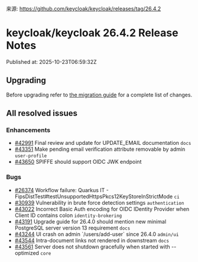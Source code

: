 来源: https://github.com/keycloak/keycloak/releases/tag/26.4.2

# keycloak/keycloak 26.4.2 Release Notes

Published at: 2025-10-23T06:59:32Z

<div>

<h2>Upgrading</h2>
<p>Before upgrading refer to <a href="https://www.keycloak.org/docs/latest/upgrading/#migration-changes">the migration guide</a> for a complete list of changes.</p>

<h2>All resolved issues</h2>



<h3>Enhancements</h3>
<ul>
<li><a href="https://github.com/keycloak/keycloak/issues/42991">#42991</a> Final review and update for UPDATE_EMAIL documentation <code>docs</code></li>
<li><a href="https://github.com/keycloak/keycloak/issues/43351">#43351</a> Make pending email verification attribute removable by admin <code>user-profile</code></li>
<li><a href="https://github.com/keycloak/keycloak/issues/43650">#43650</a> SPIFFE should support OIDC JWK endpoint </li>
</ul>

<h3>Bugs</h3>
<ul>
<li><a href="https://github.com/keycloak/keycloak/issues/26374">#26374</a> Workflow failure: Quarkus IT - FipsDistTest#testUnsupportedHttpsPkcs12KeyStoreInStrictMode <code>ci</code></li>
<li><a href="https://github.com/keycloak/keycloak/issues/30939">#30939</a> Vulnerability in brute force detection settings <code>authentication</code></li>
<li><a href="https://github.com/keycloak/keycloak/issues/43022">#43022</a> Incorrect Basic Auth encoding for OIDC IDentity Provider when Client ID contains colon <code>identity-brokering</code></li>
<li><a href="https://github.com/keycloak/keycloak/issues/43191">#43191</a> Upgrade guide for 26.4.0 should mention new minimal PostgreSQL server version 13 requirement <code>docs</code></li>
<li><a href="https://github.com/keycloak/keycloak/issues/43244">#43244</a> UI crash on admin `/users/add-user` since 26.4.0 <code>admin/ui</code></li>
<li><a href="https://github.com/keycloak/keycloak/issues/43544">#43544</a> Intra-document links not rendered in downstream <code>docs</code></li>
<li><a href="https://github.com/keycloak/keycloak/issues/43561">#43561</a> Server does not shutdown gracefully when started with --optimized <code>core</code></li>
</ul>

</div>